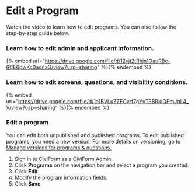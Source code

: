 # Edit a Program

Watch the video to learn how to edit programs. You can also follow the step-by-step guide below.

### Learn how to edit admin and applicant information.
{% embed url="https://drive.google.com/file/d/12yjt2tRhjn1OauRBc-6CE6pwKc3aonxG/view?usp=sharing" %}{% endembed %}

### Learn how to edit screens, questions, and visibility conditions.
{% embed url="https://drive.google.com/file/d/1n1BVLuZZFCvrf7gYvT3BRkIQPmJqL4_V/view?usp=sharing" %}{% endembed %}

### Edit a program

You can edit both unpublished and published programs. To edit published programs, you need a new version. For more details on versioning, go to [Manage versions for programs & questions.](manage-versions-for-programs-and-questions.md)

1. Sign in to CiviForm as a CiviForm Admin.
2. Click **Programs** on the navigation bar and select a program you created.
3. Click **Edit**.
4. Modify the program information fields.
5. Click **Save**.
